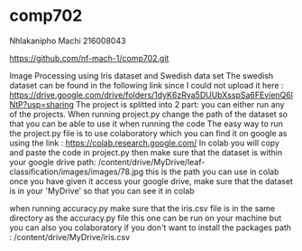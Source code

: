 # comp702
Nhlakanipho Machi
216008043

https://github.com/nf-mach-1/comp702.git

Image Processing using Iris dataset and Swedish data set
The swedish dataset can be found in the following link since I could not upload it here : https://drive.google.com/drive/folders/1dyK6zRya5DUUbXsspSa6FEvienQ6lNtP?usp=sharing
The project is splitted into 2 part: you can either run any of the projects. 
When running project.py change the path of the dataset so that you can be able to use it when running the code
The easy way to run the project.py file is to use colaboratory which you can find it on google as using the link : https://colab.research.google.com/
In colab you will copy and paste the code in project.py then make sure that the dataset is within your google drive 
path: /content/drive/MyDrive/leaf-classification/images/images/78.jpg
this is the path you can use in colab once you have given it access your google drive, make sure that the dataset is in your 'MyDrive' so that you can see it in colab


when running accuracy.py make sure that the iris.csv file is in the same directory as the accuracy.py file
this one can be run on your machine but you can also you colaboratory if you don't want to install the packages
path : /content/drive/MyDrive/iris.csv
